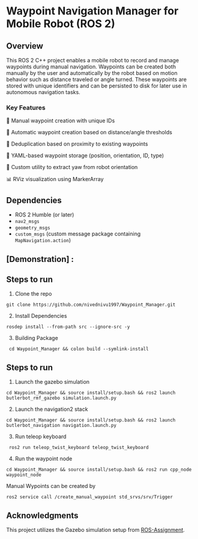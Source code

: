 # Waypoint Navigation Manager for Mobile Robot (ROS 2)

## Overview

This ROS 2 C++ project enables a mobile robot to record and manage waypoints during manual navigation. Waypoints can be created both manually by the user and automatically by the robot based on motion behavior such as distance traveled or angle turned. These waypoints are stored with unique identifiers and can be persisted to disk for later use in autonomous navigation tasks.

### Key Features
📍 Manual waypoint creation with unique IDs

🤖 Automatic waypoint creation based on distance/angle thresholds

🔁 Deduplication based on proximity to existing waypoints

💾 YAML-based waypoint storage (position, orientation, ID, type)

🧭 Custom utility to extract yaw from robot orientation

📊 RViz visualization using MarkerArray

## Dependencies

- ROS 2 Humble (or later)
- `nav2_msgs`
- `geometry_msgs`
- `custom_msgs` (custom message package containing `MapNavigation.action`)

## [Demonstration] : 



## Steps to run



1. Clone the repo 
```
git clone https://github.com/nivednivu1997/Waypoint_Manager.git
```
2. Install Dependencies
```
rosdep install --from-path src --ignore-src -y
```
3. Building Package
```
 cd Waypoint_Manager && colon build --symlink-install
```


## Steps to run 

1. Launch the gazebo simulation
```
cd Waypoint_Manager && source install/setup.bash && ros2 launch butlerbot_rmf_gazebo simulation.launch.py
```
2. Launch the navigation2 stack 
```
cd Waypoint_Manager && source install/setup.bash && ros2 launch butlerbot_navigation navigation.launch.py
```
3. Run teleop keyboard
```
 ros2 run teleop_twist_keyboard teleop_twist_keyboard 

```
4. Run the waypoint node
```
cd Waypoint_Manager && source install/setup.bash && ros2 run cpp_node waypoint_node

```
Manual Wypoints can be created by
```
ros2 service call /create_manual_waypoint std_srvs/srv/Trigger

```
## Acknowledgments  

This project utilizes the Gazebo simulation setup from [ROS-Assignment](https://github.com/manojm-dev/ROS-Assignment).  





